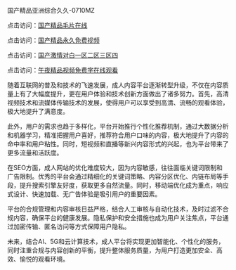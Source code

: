 国产精品亚洲综合久久-0710MZ

点击访问：<a href="https://heiliaoe8ajia.pages.dev">国产精品毛片在线</a>

点击访问：<a href="https://heiliaozj3tjd.pages.dev">国产精品永久免费视频</a>

点击访问：<a href="https://heiliaowzu4ur.pages.dev">国产激情对白一区二区三区四</a>

点击访问：<a href="https://heiliaoll4qsx.pages.dev">午夜精品视频免费字在线观看</a>

随着互联网的普及和技术的飞速发展，成人内容平台逐渐转型升级，不仅在内容质量上有了大幅度提升，更在用户体验和技术创新方面做出了诸多努力。首先，高清视频技术和流媒体传输技术的发展，使得用户可以享受到高清、流畅的观看体验，极大地提升了满意度。

此外，用户的需求也趋于多样化，平台开始推行个性化推荐机制，通过大数据分析和机器学习，精准把握用户喜好，推荐符合用户口味的内容，极大地提升了内容的命中率和用户粘性。同时，短视频和直播等新兴内容形式的兴起，也为平台带来了更多流量和活跃度。

在SEO方面，成人网站的优化难度较大，因为内容敏感，往往面临关键词限制和广告限制。优秀的平台会通过精细化的关键词策略、内容分区优化、内链布局等手段，提升搜索引擎友好度，获取更多自然流量。同时，移动端优化成为重点，响应式设计、快速加载、无广告体验是吸引用户的重要因素。

平台的合规管理和内容审核日益严格，结合人工审核与自动化技术，及时过滤不合规内容，确保平台的健康发展。隐私保护和安全措施也成为用户关注焦点，平台通过加密传输、匿名访问等方式保障用户隐私。

未来，结合AI、5G和云计算技术，成人平台将实现更加智能化、个性化的服务，同时注重合规与内容创新的平衡，提升整体服务质量，为用户打造更加安全、高效、愉悦的观看环境。

<span style="display:none;">[Canonical link]( https://github.com/pls20250710/riben43218 ）</span>
